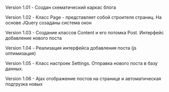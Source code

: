 Version 1.01 - Создан схематический каркас блога

Version 1.02 - Класс Page - представляет собой строителя страниц. На основе JQuery созаданы система окон

Version 1.03 - Создание классов Content и его потомка Post. Интерфейс добавление нового поста

Version 1.04 - Реализация интерфейса добавления поста (js оптимизация)

Version 1.05 - Класс настроек Settings. Отправка нового поста в базу данных.

Version 1.06 - Ajax отображение постов на странице и автоматическая подгрузка новых